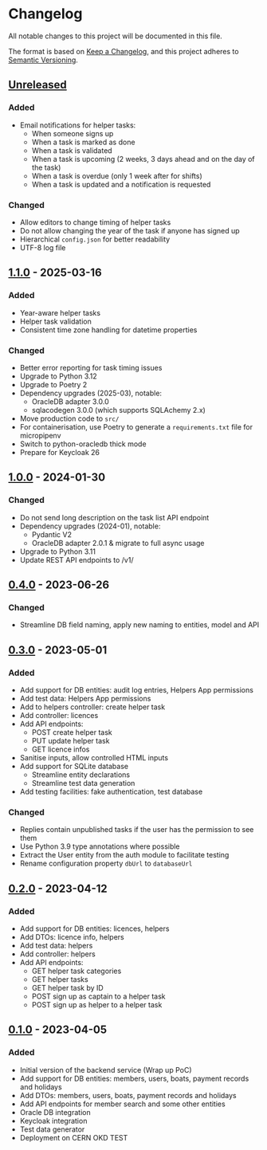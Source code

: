 # Changelog

All notable changes to this project will be documented in this file.

The format is based on [Keep a Changelog](https://keepachangelog.com/en/1.0.0/),
and this project adheres to [Semantic Versioning](https://semver.org/spec/v2.0.0.html).

## [Unreleased]

### Added

- Email notifications for helper tasks:
  - When someone signs up
  - When a task is marked as done
  - When a task is validated
  - When a task is upcoming (2 weeks, 3 days ahead and on the day of the task)
  - When a task is overdue (only 1 week after for shifts)
  - When a task is updated and a notification is requested

### Changed

- Allow editors to change timing of helper tasks
- Do not allow changing the year of the task if anyone has signed up
- Hierarchical `config.json` for better readability
- UTF-8 log file


## [1.1.0] - 2025-03-16

### Added

- Year-aware helper tasks
- Helper task validation
- Consistent time zone handling for datetime properties

### Changed

- Better error reporting for task timing issues
- Upgrade to Python 3.12
- Upgrade to Poetry 2
- Dependency upgrades (2025-03), notable:
  - OracleDB adapter 3.0.0
  - sqlacodegen 3.0.0 (which supports SQLAchemy 2.x)
- Move production code to `src/`
- For containerisation, use Poetry to generate a `requirements.txt` file for micropipenv
- Switch to python-oracledb thick mode
- Prepare for Keycloak 26

## [1.0.0] - 2024-01-30

### Changed

- Do not send long description on the task list API endpoint
- Dependency upgrades (2024-01), notable:
  - Pydantic V2
  - OracleDB adapter 2.0.1 & migrate to full async usage
- Upgrade to Python 3.11
- Update REST API endpoints to /v1/

## [0.4.0] - 2023-06-26

### Changed

- Streamline DB field naming, apply new naming to entities, model and API

## [0.3.0] - 2023-05-01

### Added

- Add support for DB entities: audit log entries, Helpers App permissions
- Add test data: Helpers App permissions
- Add to helpers controller: create helper task
- Add controller: licences
- Add API endpoints:
  - POST create helper task
  - PUT update helper task
  - GET licence infos
- Sanitise inputs, allow controlled HTML inputs
- Add support for SQLite database
  - Streamline entity declarations
  - Streamline test data generation
- Add testing facilities: fake authentication, test database

### Changed

- Replies contain unpublished tasks if the user has the permission to see them
- Use Python 3.9 type annotations where possible
- Extract the User entity from the auth module to facilitate testing
- Rename configuration property `dbUrl` to `databaseUrl`

## [0.2.0] - 2023-04-12

### Added

- Add support for DB entities: licences, helpers
- Add DTOs: licence info, helpers
- Add test data: helpers
- Add controller: helpers
- Add API endpoints:
  - GET helper task categories
  - GET helper tasks
  - GET helper task by ID
  - POST sign up as captain to a helper task
  - POST sign up as helper to a helper task

## [0.1.0] - 2023-04-05

### Added

- Initial version of the backend service (Wrap up PoC)
- Add support for DB entities: members, users, boats, payment records and holidays
- Add DTOs: members, users, boats, payment records and holidays
- Add API endpoints for member search and some other entities
- Oracle DB integration
- Keycloak integration
- Test data generator
- Deployment on CERN OKD TEST

[unreleased]: https://github.com/Yachting-Club-CERN/ycc-hull/compare/v1.1.0...HEAD
[1.1.0]: https://github.com/Yachting-Club-CERN/ycc-hull/releases/tag/v1.1.0
[1.0.0]: https://github.com/Yachting-Club-CERN/ycc-hull/releases/tag/v1.0.0
[0.4.0]: https://github.com/Yachting-Club-CERN/ycc-hull/releases/tag/v0.4.0
[0.3.0]: https://github.com/Yachting-Club-CERN/ycc-hull/releases/tag/v0.3.0
[0.2.0]: https://github.com/Yachting-Club-CERN/ycc-hull/releases/tag/v0.2.0
[0.1.0]: https://github.com/Yachting-Club-CERN/ycc-hull/releases/tag/v0.1.0
